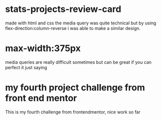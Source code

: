 # stats-projects-review-card
made with html and css
the media query was quite technical but by using flex-direction:column-reverse i was able to make a similar design.

# max-width:375px
media queries are really difficult sometimes but can be great if you can perfect it just saying

# my fourth project challenge from front end mentor 
This is my fourth challenge from frontendmentor, nice work so far 